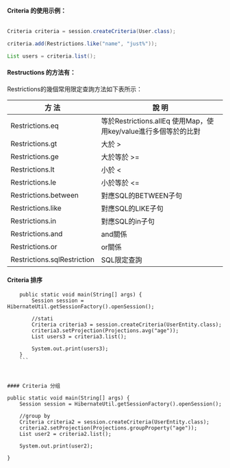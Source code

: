
#### Criteria 的使用示例：

```java

Criteria criteria = session.createCriteria(User.class);

criteria.add(Restrictions.like("name", "just%"));

List users = criteria.list();

```

#### Restructions 的方法有：

Restrictions的幾個常用限定查詢方法如下表所示：


方 法|	說 明
---|---|
Restrictions.eq	|等於Restrictions.allEq	使用Map，使用key/value進行多個等於的比對
Restrictions.gt	|大於 >
Restrictions.ge	|大於等於 >=
Restrictions.lt	|小於 <
Restrictions.le	|小於等於 <=
Restrictions.between	|對應SQL的BETWEEN子句
Restrictions.like	|對應SQL的LIKE子句
Restrictions.in	    |對應SQL的in子句
Restrictions.and	|and關係
Restrictions.or	    |or關係
Restrictions.sqlRestriction	|SQL限定查詢


#### Criteria 排序

```
    public static void main(String[] args) {
        Session session = HibernateUtil.getSessionFactory().openSession();

        //stati
        Criteria criteria3 = session.createCriteria(UserEntity.class);
        criteria3.setProjection(Projections.avg("age"));
        List users3 = criteria3.list();

        System.out.print(users3);
    }
    ```
        
        

#### Criteria 分组
```
    public static void main(String[] args) {
        Session session = HibernateUtil.getSessionFactory().openSession();

        //group by
        Criteria criteria2 = session.createCriteria(UserEntity.class);
        criteria2.setProjection(Projections.groupProperty("age"));
        List user2 = criteria2.list();

        System.out.print(user2);

    }
```


